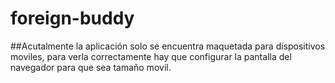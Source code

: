 # foreign-buddy
##Acutalmente la aplicación solo se encuentra maquetada para dispositivos moviles, para verla correctamente hay que configurar la pantalla del navegador para que sea tamaño movil.
